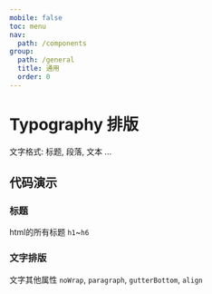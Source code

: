 ```yaml
---
mobile: false
toc: menu
nav:
  path: /components
group:
  path: /general
  title: 通用
  order: 0
---
```


# Typography 排版

文字格式: 标题, 段落, 文本 ...

## 代码演示

### 标题

html的所有标题 `h1`~`h6`

<code src="./demo/title.tsx"></code>

### 文字排版

文字其他属性 `noWrap`, `paragraph`, `gutterBottom`, `align`

<code src="./demo/paragraph.tsx"></code>

<API src="./Typography.tsx"></API>


